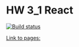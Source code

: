 # HW 3_1 React


[![Build status](https://ci.appveyor.com/api/projects/status/wi6ggc2842itmmtj?svg=true)](https://ci.appveyor.com/project/Alexey57575/ra-hw3-1)

[Link to pages: ](https://alexgnutov.github.io/ra_hw3_1/)

